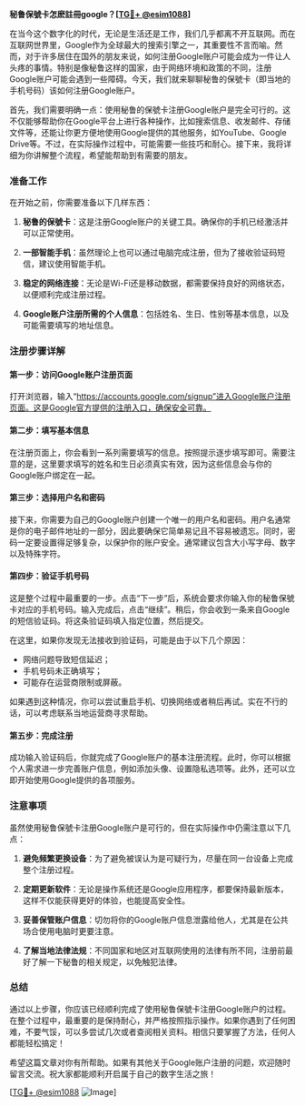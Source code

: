 **秘鲁保號卡怎麽註冊google？[[TG💪+ @esim1088](https://t.me/s/esim1088)]**

在当今这个数字化的时代，无论是生活还是工作，我们几乎都离不开互联网。而在互联网世界里，Google作为全球最大的搜索引擎之一，其重要性不言而喻。然而，对于许多居住在国外的朋友来说，如何注册Google账户可能会成为一件让人头疼的事情。特别是像秘鲁这样的国家，由于网络环境和政策的不同，注册Google账户可能会遇到一些障碍。今天，我们就来聊聊秘鲁的保號卡（即当地的手机号码）该如何注册Google账户。

首先，我们需要明确一点：使用秘鲁的保號卡注册Google账户是完全可行的。这不仅能够帮助你在Google平台上进行各种操作，比如搜索信息、收发邮件、存储文件等，还能让你更方便地使用Google提供的其他服务，如YouTube、Google Drive等。不过，在实际操作过程中，可能需要一些技巧和耐心。接下来，我将详细为你讲解整个流程，希望能帮助到有需要的朋友。

### **准备工作**

在开始之前，你需要准备以下几样东西：

1. **秘鲁的保號卡**：这是注册Google账户的关键工具。确保你的手机已经激活并可以正常使用。
   
2. **一部智能手机**：虽然理论上也可以通过电脑完成注册，但为了接收验证码短信，建议使用智能手机。

3. **稳定的网络连接**：无论是Wi-Fi还是移动数据，都需要保持良好的网络状态，以便顺利完成注册过程。

4. **Google账户注册所需的个人信息**：包括姓名、生日、性别等基本信息，以及可能需要填写的地址信息。

### **注册步骤详解**

#### **第一步：访问Google账户注册页面**

打开浏览器，输入“https://accounts.google.com/signup”进入Google账户注册页面。这是Google官方提供的注册入口，确保安全可靠。

#### **第二步：填写基本信息**

在注册页面上，你会看到一系列需要填写的信息。按照提示逐步填写即可。需要注意的是，这里要求填写的姓名和生日必须真实有效，因为这些信息会与你的Google账户绑定在一起。

#### **第三步：选择用户名和密码**

接下来，你需要为自己的Google账户创建一个唯一的用户名和密码。用户名通常是你的电子邮件地址的一部分，因此要确保它简单易记且不容易被遗忘。同时，密码一定要设置得足够复杂，以保护你的账户安全。通常建议包含大小写字母、数字以及特殊字符。

#### **第四步：验证手机号码**

这是整个过程中最重要的一步。点击“下一步”后，系统会要求你输入你的秘鲁保號卡对应的手机号码。输入完成后，点击“继续”。稍后，你会收到一条来自Google的短信验证码。将这条验证码填入指定位置，然后提交。

在这里，如果你发现无法接收到验证码，可能是由于以下几个原因：
- 网络问题导致短信延迟；
- 手机号码未正确填写；
- 可能存在运营商限制或屏蔽。

如果遇到这种情况，你可以尝试重启手机、切换网络或者稍后再试。实在不行的话，可以考虑联系当地运营商寻求帮助。

#### **第五步：完成注册**

成功输入验证码后，你就完成了Google账户的基本注册流程。此时，你可以根据个人需求进一步完善账户信息，例如添加头像、设置隐私选项等。此外，还可以立即开始使用Google提供的各项服务。

### **注意事项**

虽然使用秘鲁保號卡注册Google账户是可行的，但在实际操作中仍需注意以下几点：

1. **避免频繁更换设备**：为了避免被误认为是可疑行为，尽量在同一台设备上完成整个注册过程。

2. **定期更新软件**：无论是操作系统还是Google应用程序，都要保持最新版本，这样不仅能获得更好的体验，也能提高安全性。

3. **妥善保管账户信息**：切勿将你的Google账户信息泄露给他人，尤其是在公共场合使用电脑时更要注意。

4. **了解当地法律法规**：不同国家和地区对互联网使用的法律有所不同，注册前最好了解一下秘鲁的相关规定，以免触犯法律。

### **总结**

通过以上步骤，你应该已经顺利完成了使用秘鲁保號卡注册Google账户的过程。在整个过程中，最重要的是保持耐心，并严格按照指示操作。如果你遇到了任何困难，不要气馁，可以多尝试几次或者查阅相关资料。相信只要掌握了方法，任何人都能轻松搞定！

希望这篇文章对你有所帮助。如果有其他关于Google账户注册的问题，欢迎随时留言交流。祝大家都能顺利开启属于自己的数字生活之旅！

[[TG💪+ @esim1088](https://t.me/s/esim1088) ![Image](https://i.postimg.cc/4NQfJmqS/Snipaste-2025-05-13-00-14-12.png)]